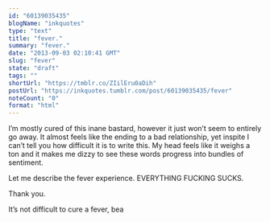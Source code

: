 ```yaml
---
id: "60139035435"
blogName: "inkquotes"
type: "text"
title: "fever."
summary: "fever."
date: "2013-09-03 02:10:41 GMT"
slug: "fever"
state: "draft"
tags: ""
shortUrl: "https://tmblr.co/ZIilEru0aDih"
postUrl: "https://inkquotes.tumblr.com/post/60139035435/fever"
noteCount: "0"
format: "html"
---
```


I’m mostly cured of this inane bastard, however it just won’t seem to entirely go away. It almost feels like the ending to a bad relationship, yet inspite I can’t tell you how difficult it is to write this. My head feels like it weighs a ton and it makes me dizzy to see these words progress into bundles of sentiment. 

Let me describe the fever experience. EVERYTHING FUCKING SUCKS.

Thank you. 

It’s not difficult to cure a fever, bea